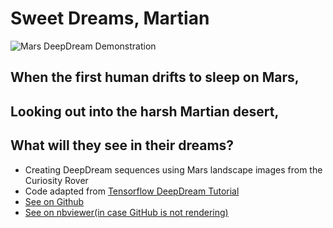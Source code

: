 # Sweet Dreams, Martian
![Mars DeepDream Demonstration](https://raw.githubusercontent.com/arjun-krishna1/dreaming-of-mars-gifs/main/mars-deep-dream-imagenet1.gif)
## When the first human drifts to sleep on Mars,
## Looking out into the harsh Martian desert,
## What will they see in their dreams?
- Creating DeepDream sequences using Mars landscape images from the Curiosity Rover
- Code adapted from [Tensorflow DeepDream Tutorial](https://www.tensorflow.org/tutorials/generative/deepdream)
- [See on Github](https://github.com/arjun-krishna1/sweet-dreams-martian/blob/main/DeepDream.ipynb)
- [See on nbviewer(in case GitHub is not rendering)](https://nbviewer.jupyter.org/github/arjun-krishna1/sweet-dreams-martian/blob/deep-dream/DeepDream.ipynb)
